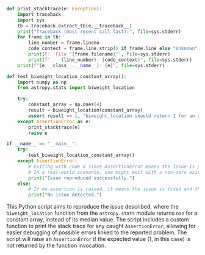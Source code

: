 ```python
def print_stacktrace(e: Exception):
    import traceback
    import sys
    tb = traceback.extract_tb(e.__traceback__)
    print("Traceback (most recent call last):", file=sys.stderr)
    for frame in tb:
        line_number = frame.lineno
        code_context = frame.line.strip() if frame.line else "Unknown"
        print(f'  File "{frame.filename}"', file=sys.stderr)
        print(f"    {line_number}: {code_context}", file=sys.stderr)
    print(f"{e.__class__.__name__}: {e}", file=sys.stderr)

def test_biweight_location_constant_array():
    import numpy as np
    from astropy.stats import biweight_location

    try:
        constant_array = np.ones(4)
        result = biweight_location(constant_array)
        assert result == 1, "biweight_location should return 1 for an array of ones"
    except AssertionError as e:
        print_stacktrace(e)
        raise e

if __name__ == "__main__":
    try:
        test_biweight_location_constant_array()
    except AssertionError:
        # Exiting with code 0 since AssertionError means the issue is present.
        # In a real-world scenario, one might exit with a non-zero exit code to indicate failure.
        print("Issue reproduced successfully.")
    else:
        # If no assertion is raised, it means the issue is fixed and the script exits normally.
        print("No issue detected.")
```

This Python script aims to reproduce the issue described, where the `biweight_location` function from the `astropy.stats` module returns `nan` for a constant array, instead of its median value. The script includes a custom function to print the stack trace for any caught `AssertionError`, allowing for easier debugging of possible errors linked to the reported problem. The script will raise an `AssertionError` if the expected value (1, in this case) is not returned by the function invocation.
